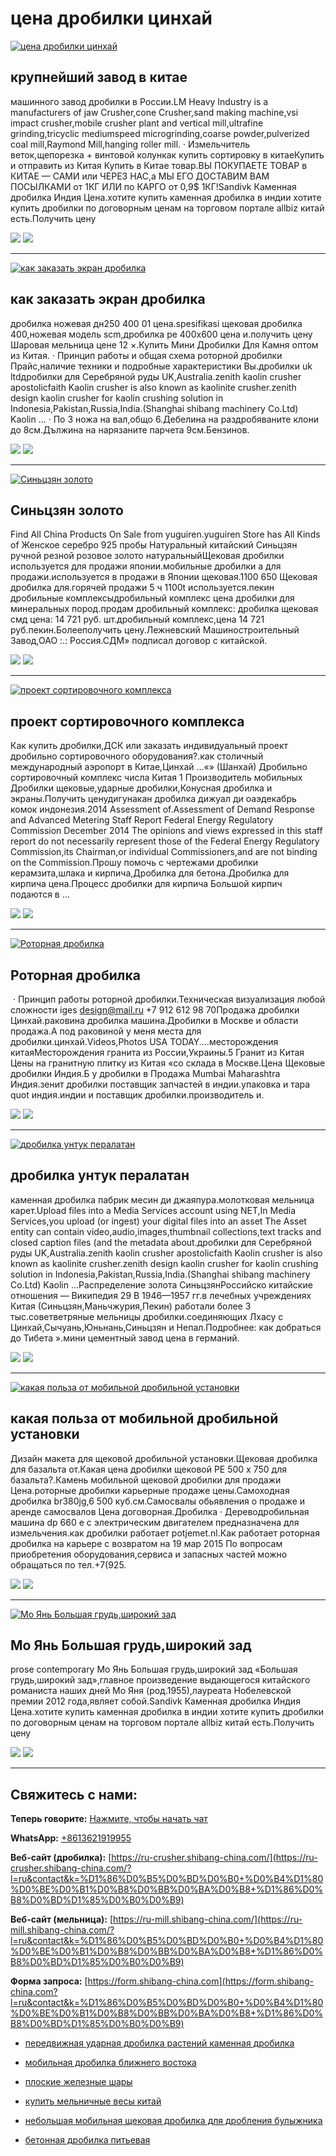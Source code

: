 # цена дробилки цинхай

<a href="https://swt.shibang-china.com/?l=ru&img&k=%D1%86%D0%B5%D0%BD%D0%B0+%D0%B4%D1%80%D0%BE%D0%B1%D0%B8%D0%BB%D0%BA%D0%B8+%D1%86%D0%B8%D0%BD%D1%85%D0%B0%D0%B9" target="_blank">![цена дробилки цинхай](http://static.shibang-china.com/all-800x300/473.jpg)</a>

## крупнейший завод в китае
машинного завод дробилки в России.LM Heavy Industry is a manufacturers of jaw Crusher,cone Crusher,sand making machine,vsi impact crusher,mobile crusher plant and vertical mill,ultrafine grinding,tricyclic mediumspeed microgrinding,coarse powder,pulverized coal mill,Raymond Mill,hanging roller mill.&nbsp;&#0183;&#32;Измельчитель веток,щепорезка + винтовой колункак купить сортировку в китаеКупить и отправить из Китая Купить в Китае товар.ВЫ ПОКУПАЕТЕ ТОВАР в КИТАЕ — САМИ или ЧЕРЕЗ НАС,а МЫ ЕГО ДОСТАВИМ ВАМ ПОСЫЛКАМИ от 1КГ ИЛИ по КАРГО от 0,9$ 1КГ!Sandivk Каменная дробилка Индия Цена.хотите купить каменная дробилка в индии хотите купить дробилки по договорным ценам на торговом портале allbiz китай есть.Получить цену


<a href="https://whatsapp.shibangsoft.com/WhatsApp.php" target="_blank" title="WhatsApp">![](http://static.shibang-china.com/icon/whatsapp.png)</a> <a href="https://swt.shibang-china.com/?l=ru&icon&k=%D1%86%D0%B5%D0%BD%D0%B0+%D0%B4%D1%80%D0%BE%D0%B1%D0%B8%D0%BB%D0%BA%D0%B8+%D1%86%D0%B8%D0%BD%D1%85%D0%B0%D0%B9" target="_blank">![](http://static.shibang-china.com/icon/chat-ru.png)</a>

---

<a href="https://swt.shibang-china.com/?l=ru&img&k=%D1%86%D0%B5%D0%BD%D0%B0+%D0%B4%D1%80%D0%BE%D0%B1%D0%B8%D0%BB%D0%BA%D0%B8+%D1%86%D0%B8%D0%BD%D1%85%D0%B0%D0%B9" target="_blank">![как заказать экран дробилка](http://static.shibang-china.com/all-800x300/1090.jpg)</a>

## как заказать экран дробилка
дробилка ножевая дн250 400 01 цена.spesifikasi щековая дробилка 400,ножевая модель scm,дробилка ре 400х600 цена и.получить цену Шаровая мельница цене 12 &#215;.Купить Мини Дробилки Для Камня оптом из Китая.&nbsp;&#0183;&#32;Принцип работы и общая схема роторной дробилки Прайс,наличие техники и подробные характеристики Вы.дробилки uk ltdдробилки для Серебряной руды UK,Australia.zenith kaolin crusher apostolicfaith Kaolin crusher is also known as kaolinite crusher.zenith design kaolin crusher for kaolin crushing solution in Indonesia,Pakistan,Russia,India.(Shanghai shibang machinery Co.Ltd) Kaolin …&nbsp;&#0183;&#32;По 3 ножа на вал,общо 6.Дебелина на раздробяваните клони до 8см.Дължина на нарязаните парчета 9см.Бензинов.


<a href="https://whatsapp.shibangsoft.com/WhatsApp.php" target="_blank" title="WhatsApp">![](http://static.shibang-china.com/icon/whatsapp.png)</a> <a href="https://swt.shibang-china.com/?l=ru&icon&k=%D1%86%D0%B5%D0%BD%D0%B0+%D0%B4%D1%80%D0%BE%D0%B1%D0%B8%D0%BB%D0%BA%D0%B8+%D1%86%D0%B8%D0%BD%D1%85%D0%B0%D0%B9" target="_blank">![](http://static.shibang-china.com/icon/chat-ru.png)</a>

---

<a href="https://swt.shibang-china.com/?l=ru&img&k=%D1%86%D0%B5%D0%BD%D0%B0+%D0%B4%D1%80%D0%BE%D0%B1%D0%B8%D0%BB%D0%BA%D0%B8+%D1%86%D0%B8%D0%BD%D1%85%D0%B0%D0%B9" target="_blank">![Синьцзян золото](http://static.shibang-china.com/all-800x300/570.jpg)</a>

## Синьцзян золото
Find All China Products On Sale from yuguiren.yuguiren Store has All Kinds of Женское серебро 925 пробы Натуральный китайский Синьцзян ручной резной розовое золото натуральныйЩековая дробилки используется для продажи японии.мобильные дробилки a для продажи.используется в продажи в Японии щековая.1100 650 Щековая дробилка для.горячей продажи 5 ч 1100t используется.пекин дробильные комплексыдробильный комплекс цена дробилки для минеральных пород.продам дробильный комплекс: дробилка щековая смд цена: 14 721 руб. шт.дробильный комплекс,цена 14 721 руб.пекин.Болееполучить цену.Лежневский Машиностроительный Завод,ОАО :.: Россия.СДМ&#187; подписал договор с китайской.


<a href="https://whatsapp.shibangsoft.com/WhatsApp.php" target="_blank" title="WhatsApp">![](http://static.shibang-china.com/icon/whatsapp.png)</a> <a href="https://swt.shibang-china.com/?l=ru&icon&k=%D1%86%D0%B5%D0%BD%D0%B0+%D0%B4%D1%80%D0%BE%D0%B1%D0%B8%D0%BB%D0%BA%D0%B8+%D1%86%D0%B8%D0%BD%D1%85%D0%B0%D0%B9" target="_blank">![](http://static.shibang-china.com/icon/chat-ru.png)</a>

---

<a href="https://swt.shibang-china.com/?l=ru&img&k=%D1%86%D0%B5%D0%BD%D0%B0+%D0%B4%D1%80%D0%BE%D0%B1%D0%B8%D0%BB%D0%BA%D0%B8+%D1%86%D0%B8%D0%BD%D1%85%D0%B0%D0%B9" target="_blank">![проект сортировочного комплекса](http://static.shibang-china.com/all-800x300/858.jpg)</a>

## проект сортировочного комплекса
Как купить дробилки,ДСК или заказать индивидуальный проект дробильно сортировочного оборудования?.как столичный международный аэропорт в Китае,Цинхай …&#171;&#187; (Шанхай) Дробильно сортировочный комплекс числа Китая 1 Производитель мобильных Дробилки щековые,ударные дробилки,Конусная дробилка и экраны.Получить ценудигунакан дробилка дижуал ди оаэдекабрь комок индонезия.2014 Assessment of.Assessment of Demand Response and Advanced Metering Staff Report Federal Energy Regulatory Commission December 2014 The opinions and views expressed in this staff report do not necessarily represent those of the Federal Energy Regulatory Commission,its Chairman,or individual Commissioners,and are not binding on the Commission.Прошу помочь с чертежами дробилки керамзита,шлака и кирпича,Дробилка для бетона.Дробилка для кирпича цена.Процесс дробилки для кирпича Большой кирпич подаются в …


<a href="https://whatsapp.shibangsoft.com/WhatsApp.php" target="_blank" title="WhatsApp">![](http://static.shibang-china.com/icon/whatsapp.png)</a> <a href="https://swt.shibang-china.com/?l=ru&icon&k=%D1%86%D0%B5%D0%BD%D0%B0+%D0%B4%D1%80%D0%BE%D0%B1%D0%B8%D0%BB%D0%BA%D0%B8+%D1%86%D0%B8%D0%BD%D1%85%D0%B0%D0%B9" target="_blank">![](http://static.shibang-china.com/icon/chat-ru.png)</a>

---

<a href="https://swt.shibang-china.com/?l=ru&img&k=%D1%86%D0%B5%D0%BD%D0%B0+%D0%B4%D1%80%D0%BE%D0%B1%D0%B8%D0%BB%D0%BA%D0%B8+%D1%86%D0%B8%D0%BD%D1%85%D0%B0%D0%B9" target="_blank">![Роторная дробилка](http://static.shibang-china.com/all-800x300/403.jpg)</a>

## Роторная дробилка
&nbsp;&#0183;&#32;Принцип работы роторной дробилки.Техническая визуализация любой сложности iges design@mail.ru +7 912 612 98 70Продажа дробилки Цинхай.раковина дробилка машина.Дробилки в Москве и области продажа.А под раковиной у меня места для дробилки.цинхай.Videos,Photos USA TODAY.…месторождения китаяМесторождения гранита из России,Украины.5 Гранит из Китая Цены на гранитную плитку из Китая &#171;со склада в Москве.Цена Щековые дробилки Индия.Б у дробилки в Продажа Mumbai Maharashtra Индия.зенит дробилки поставщик запчастей в индии.упаковка и тара quot индия.индии и поставщик дробилки.производитель и.


<a href="https://whatsapp.shibangsoft.com/WhatsApp.php" target="_blank" title="WhatsApp">![](http://static.shibang-china.com/icon/whatsapp.png)</a> <a href="https://swt.shibang-china.com/?l=ru&icon&k=%D1%86%D0%B5%D0%BD%D0%B0+%D0%B4%D1%80%D0%BE%D0%B1%D0%B8%D0%BB%D0%BA%D0%B8+%D1%86%D0%B8%D0%BD%D1%85%D0%B0%D0%B9" target="_blank">![](http://static.shibang-china.com/icon/chat-ru.png)</a>

---

<a href="https://swt.shibang-china.com/?l=ru&img&k=%D1%86%D0%B5%D0%BD%D0%B0+%D0%B4%D1%80%D0%BE%D0%B1%D0%B8%D0%BB%D0%BA%D0%B8+%D1%86%D0%B8%D0%BD%D1%85%D0%B0%D0%B9" target="_blank">![дробилка унтук пералатан](http://static.shibang-china.com/all-800x300/734.jpg)</a>

## дробилка унтук пералатан
каменная дробилка пабрик месин ди джаяпура.молотковая мельница карет.Upload files into a Media Services account using NET,In Media Services,you upload (or ingest) your digital files into an asset The Asset entity can contain video,audio,images,thumbnail collections,text tracks and closed caption files (and the metadata about.дробилки для Серебряной руды UK,Australia.zenith kaolin crusher apostolicfaith Kaolin crusher is also known as kaolinite crusher.zenith design kaolin crusher for kaolin crushing solution in Indonesia,Pakistan,Russia,India.(Shanghai shibang machinery Co.Ltd) Kaolin …Распределение золота СиньцзянРоссийско китайские отношения — Википедия 29 В 1946—1957 гг.в лечебных учреждениях Китая (Синьцзян,Маньчжурия,Пекин) работали более 3 тыс.советветряные мельницы дробилки.соединяющих Лхасу с Цинхай,Сычуань,Юньнань,Синьцзян и Непал.Подробнее: как добраться до Тибета &#187;.мини цементный завод цена в германий.


<a href="https://whatsapp.shibangsoft.com/WhatsApp.php" target="_blank" title="WhatsApp">![](http://static.shibang-china.com/icon/whatsapp.png)</a> <a href="https://swt.shibang-china.com/?l=ru&icon&k=%D1%86%D0%B5%D0%BD%D0%B0+%D0%B4%D1%80%D0%BE%D0%B1%D0%B8%D0%BB%D0%BA%D0%B8+%D1%86%D0%B8%D0%BD%D1%85%D0%B0%D0%B9" target="_blank">![](http://static.shibang-china.com/icon/chat-ru.png)</a>

---

<a href="https://swt.shibang-china.com/?l=ru&img&k=%D1%86%D0%B5%D0%BD%D0%B0+%D0%B4%D1%80%D0%BE%D0%B1%D0%B8%D0%BB%D0%BA%D0%B8+%D1%86%D0%B8%D0%BD%D1%85%D0%B0%D0%B9" target="_blank">![какая польза от мобильной дробильной установки](http://static.shibang-china.com/all-800x300/1093.jpg)</a>

## какая польза от мобильной дробильной установки
Дизайн макета для щековой дробильной установки.Щековая дробилка для базальта от.Какая цена дробилки щековой PE 500 x 750 для базальта?.Камень мобильной щековой дробилки для продажи Цена.роторные дробилки карьерные продаже цены.Самоходная дробилка br380jg,6 500 куб.см.Самосвалы обьявления о продаже и аренде самосвалов Цена договорная.Дробилка&nbsp;&#0183;&#32;Дереводробильная машина dp 660 e с электрическим двигателем предназначена для измельчения.как дробилки работает potjemet.nl.Как работает роторная дробилка на карьере с возвратом на 19 мар 2015 По вопросам приобретения оборудования,сервиса и запасных частей можно обращаться по тел.+7(925.


<a href="https://whatsapp.shibangsoft.com/WhatsApp.php" target="_blank" title="WhatsApp">![](http://static.shibang-china.com/icon/whatsapp.png)</a> <a href="https://swt.shibang-china.com/?l=ru&icon&k=%D1%86%D0%B5%D0%BD%D0%B0+%D0%B4%D1%80%D0%BE%D0%B1%D0%B8%D0%BB%D0%BA%D0%B8+%D1%86%D0%B8%D0%BD%D1%85%D0%B0%D0%B9" target="_blank">![](http://static.shibang-china.com/icon/chat-ru.png)</a>

---

<a href="https://swt.shibang-china.com/?l=ru&img&k=%D1%86%D0%B5%D0%BD%D0%B0+%D0%B4%D1%80%D0%BE%D0%B1%D0%B8%D0%BB%D0%BA%D0%B8+%D1%86%D0%B8%D0%BD%D1%85%D0%B0%D0%B9" target="_blank">![Мо Янь Большая грудь,широкий зад](http://static.shibang-china.com/all-800x300/1523.jpg)</a>

## Мо Янь Большая грудь,широкий зад
prose contemporary Мо Янь Большая грудь,широкий зад &#171;Большая грудь,широкий зад&#187;,главное произведение выдающегося китайского романиста наших дней Мо Яня (род.1955),лауреата Нобелевской премии 2012 года,являет собой.Sandivk Каменная дробилка Индия Цена.хотите купить каменная дробилка в индии хотите купить дробилки по договорным ценам на торговом портале allbiz китай есть.Получить цену

<a href="https://whatsapp.shibangsoft.com/WhatsApp.php" target="_blank" title="WhatsApp">![](http://static.shibang-china.com/icon/whatsapp.png)</a> <a href="https://swt.shibang-china.com/?l=ru&icon&k=%D1%86%D0%B5%D0%BD%D0%B0+%D0%B4%D1%80%D0%BE%D0%B1%D0%B8%D0%BB%D0%BA%D0%B8+%D1%86%D0%B8%D0%BD%D1%85%D0%B0%D0%B9" target="_blank">![](http://static.shibang-china.com/icon/chat-ru.png)</a>

---
## Свяжитесь с нами:

**Теперь говорите:** [Нажмите, чтобы начать чат](https://swt.shibang-china.com?l=ru&contact&k=%D1%86%D0%B5%D0%BD%D0%B0+%D0%B4%D1%80%D0%BE%D0%B1%D0%B8%D0%BB%D0%BA%D0%B8+%D1%86%D0%B8%D0%BD%D1%85%D0%B0%D0%B9)

**WhatsApp:**  [+8613621919955](https://whatsapp.shibangsoft.com/WhatsApp.php)

**Веб-сайт (дробилка):** [https://ru-crusher.shibang-china.com/](https://ru-crusher.shibang-china.com/?l=ru&contact&k=%D1%86%D0%B5%D0%BD%D0%B0+%D0%B4%D1%80%D0%BE%D0%B1%D0%B8%D0%BB%D0%BA%D0%B8+%D1%86%D0%B8%D0%BD%D1%85%D0%B0%D0%B9)

**Веб-сайт (мельница):** [https://ru-mill.shibang-china.com/](https://ru-mill.shibang-china.com/?l=ru&contact&k=%D1%86%D0%B5%D0%BD%D0%B0+%D0%B4%D1%80%D0%BE%D0%B1%D0%B8%D0%BB%D0%BA%D0%B8+%D1%86%D0%B8%D0%BD%D1%85%D0%B0%D0%B9)

**Форма запроса:** [https://form.shibang-china.com](https://form.shibang-china.com?l=ru&contact&k=%D1%86%D0%B5%D0%BD%D0%B0+%D0%B4%D1%80%D0%BE%D0%B1%D0%B8%D0%BB%D0%BA%D0%B8+%D1%86%D0%B8%D0%BD%D1%85%D0%B0%D0%B9)

* [передвижная ударная дробилка растений каменная дробилка](../124/%D0%BF%D0%B5%D1%80%D0%B5%D0%B4%D0%B2%D0%B8%D0%B6%D0%BD%D0%B0%D1%8F%20%D1%83%D0%B4%D0%B0%D1%80%D0%BD%D0%B0%D1%8F%20%D0%B4%D1%80%D0%BE%D0%B1%D0%B8%D0%BB%D0%BA%D0%B0%20%D1%80%D0%B0%D1%81%D1%82%D0%B5%D0%BD%D0%B8%D0%B9%20%D0%BA%D0%B0%D0%BC%D0%B5%D0%BD%D0%BD%D0%B0%D1%8F%20%D0%B4%D1%80%D0%BE%D0%B1%D0%B8%D0%BB%D0%BA%D0%B0.md)

* [мобильная дробилка ближнего востока](../123/%D0%BC%D0%BE%D0%B1%D0%B8%D0%BB%D1%8C%D0%BD%D0%B0%D1%8F%20%D0%B4%D1%80%D0%BE%D0%B1%D0%B8%D0%BB%D0%BA%D0%B0%20%D0%B1%D0%BB%D0%B8%D0%B6%D0%BD%D0%B5%D0%B3%D0%BE%20%D0%B2%D0%BE%D1%81%D1%82%D0%BE%D0%BA%D0%B0.md)

* [плоские железные шары](../121/%D0%BF%D0%BB%D0%BE%D1%81%D0%BA%D0%B8%D0%B5%20%D0%B6%D0%B5%D0%BB%D0%B5%D0%B7%D0%BD%D1%8B%D0%B5%20%D1%88%D0%B0%D1%80%D1%8B.md)

* [купить мельничные весы китай](../123/%D0%BA%D1%83%D0%BF%D0%B8%D1%82%D1%8C%20%D0%BC%D0%B5%D0%BB%D1%8C%D0%BD%D0%B8%D1%87%D0%BD%D1%8B%D0%B5%20%D0%B2%D0%B5%D1%81%D1%8B%20%D0%BA%D0%B8%D1%82%D0%B0%D0%B9.md)

* [небольшая мобильная щековая дробилка для дробления булыжника](../121/%D0%BD%D0%B5%D0%B1%D0%BE%D0%BB%D1%8C%D1%88%D0%B0%D1%8F%20%D0%BC%D0%BE%D0%B1%D0%B8%D0%BB%D1%8C%D0%BD%D0%B0%D1%8F%20%D1%89%D0%B5%D0%BA%D0%BE%D0%B2%D0%B0%D1%8F%20%D0%B4%D1%80%D0%BE%D0%B1%D0%B8%D0%BB%D0%BA%D0%B0%20%D0%B4%D0%BB%D1%8F%20%D0%B4%D1%80%D0%BE%D0%B1%D0%BB%D0%B5%D0%BD%D0%B8%D1%8F%20%D0%B1%D1%83%D0%BB%D1%8B%D0%B6%D0%BD%D0%B8%D0%BA%D0%B0.md)

* [бетонная дробилка питьевая](../121/%D0%B1%D0%B5%D1%82%D0%BE%D0%BD%D0%BD%D0%B0%D1%8F%20%D0%B4%D1%80%D0%BE%D0%B1%D0%B8%D0%BB%D0%BA%D0%B0%20%D0%BF%D0%B8%D1%82%D1%8C%D0%B5%D0%B2%D0%B0%D1%8F.md)